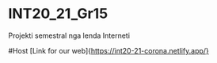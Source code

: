 # INT20_21_Gr15
Projekti semestral nga lenda Interneti

#Host
[Link for our web]{https://int20-21-corona.netlify.app/}
